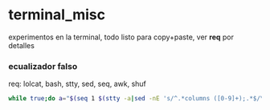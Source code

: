 # terminal_misc
experimentos en la terminal, todo listo para copy+paste, ver **req** por detalles

### ecualizador falso

req: lolcat, bash, stty, sed, seq, awk, shuf

```bash
while true;do a="$(seq 1 $(stty -a|sed -nE 's/^.*columns ([0-9]+);.*$/\1/pg')|shuf)";i="$(printf '%s' "${a}"|awk -v i=0 -v x="$(printf '%s' "${a}"|sed -n '1p')" 'BEGIN{i=x}{if(i>$0){i=$0};if(x<$0){x=$0}}END{print i, x;}')";x="$(printf '%s' "${i}"|sed 's/^.*\s//')";i="$(printf '%s' "${i}"|sed 's/\s.*$//')";s='';for l in $(printf "${a}"|awk '{print ($0-'"${i}"')/('"${x}"'-'"${i}"')}'|sed -nE 's/[.]//g;s/^(..).*$/\1/pg'|sed -E 's/^0//');do [ ${l} -eq 0 ]&&s=" ${s}"|| s='\xE2\x96\x'"$((${l}+80))${s}";done;printf "${s}"|lolcat;printf '\r\e[A';done;
```
